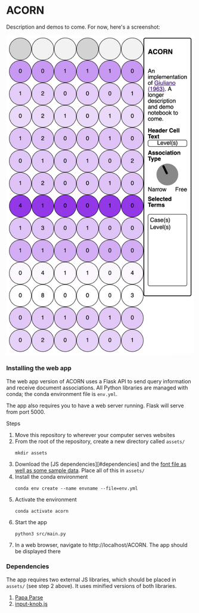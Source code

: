 ACORN
=====

Description and demos to come. For now, here's a screenshot:

![An example document-term matrix displayed with ACORN](docs/acorn_example.png)

### Installing the web app

The web app version of ACORN uses a Flask API to send query information and
receive document associations. All Python libraries are managed with conda; the
conda environment file is `env.yml`.

The app also requires you to have a web server running. Flask will serve from
port 5000.

Steps

1. Move this repository to wherever your computer serves websites
2. From the root of the repository, create a new directory called `assets/`
   ```{bash}
   mkdir assets
   ```
3. Download the [JS dependencies][#dependencies] and the [font file as well as
   some sample data][data]. Place all of this in `assets/`
4. Install the conda environment
   ```{bash}
   conda env create --name envname --file=env.yml
   ```
5. Activate the environment
   ```{bash}
   conda activate acorn
   ```
6. Start the app
   ```{bash}
   python3 src/main.py
   ```
7. In a web browser, navigate to http://localhost/ACORN. The app should be
   displayed there

[data]: http://tylershoemaker.info/data/ACORN

### Dependencies

The app requires two external JS libraries, which should be placed in `assets/`
(see step 2 above). It uses minified versions of both libraries.

1. [Papa Parse](https://www.papaparse.com)
2. [input-knob.js](https://g200kg.github.io/input-knobs/)
